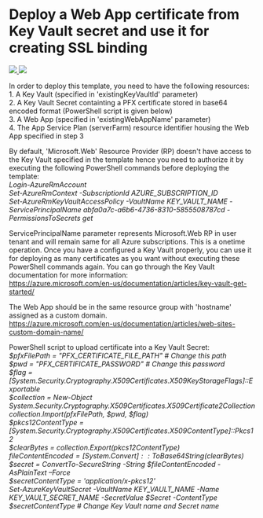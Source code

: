 # Deploy a Web App certificate from Key Vault secret and use it for creating SSL binding

<a href="https://portal.azure.com/#create/Microsoft.Template/uri/https%3A%2F%2Fraw.githubusercontent.com%2Fazure%2Fazure-quickstart-templates%2Fmaster%2F201-web-app-certificate-from-key-vault%2Fazuredeploy.json" target="_blank">
    <img src="http://azuredeploy.net/deploybutton.png"/>
</a>
<a href="http://armviz.io/#/?load=https%3A%2F%2Fraw.githubusercontent.com%2FAzure%2Fazure-quickstart-templates%2Fmaster%2F201-app-service-certificate-standard%2Fazuredeploy.json" target="_blank">
    <img src="http://armviz.io/visualizebutton.png"/>
</a>

<P>
In order to deploy this template, you need to have the following resources:  <br />
1. A Key Vault (specified in 'existingKeyVaultId' parameter) <br />
2. A Key Vault Secret containting a PFX certificate stored in base64 encoded format (PowerShell script is given below)  <br />
3. A Web App (specified in 'existingWebAppName' parameter)  <br />
4. The App Service Plan (serverFarm) resource identifier housing the Web App specified in step 3 <br />
</P>

<P>
By default, 'Microsoft.Web' Resource Provider (RP) doesn't have access to the Key Vault specified in the template hence you need to authorize it by executing 
the following PowerShell commands before deploying the template:  <br />

<I>
Login-AzureRmAccount  <br />
Set-AzureRmContext -SubscriptionId AZURE_SUBSCRIPTION_ID  <br />
Set-AzureRmKeyVaultAccessPolicy -VaultName KEY_VAULT_NAME -ServicePrincipalName abfa0a7c-a6b6-4736-8310-5855508787cd -PermissionsToSecrets get  <br />
</I>
</P>

ServicePrincipalName parameter represents Microsoft.Web RP in user tenant and will remain same for all Azure subscriptions. This is a onetime operation. Once you have a configured a Key Vault properly, 
you can use it for deploying as many certificates as you want without executing these PowerShell commands again. You can go through the Key Vault documentation for more information: <br />
https://azure.microsoft.com/en-us/documentation/articles/key-vault-get-started/

The Web App should be in the same resource group with 'hostname' assigned as a custom domain. <br />
https://azure.microsoft.com/en-us/documentation/articles/web-sites-custom-domain-name/

PowerShell script to upload certificate into a Key Vault Secret:  <br />
<I>
$pfxFilePath = "PFX_CERTIFICATE_FILE_PATH" # Change this path  <br />
$pwd = "PFX_CERTIFICATE_PASSWORD"  # Change this password  <br />
$flag = [System.Security.Cryptography.X509Certificates.X509KeyStorageFlags]::Exportable  <br />
$collection = New-Object System.Security.Cryptography.X509Certificates.X509Certificate2Collection   <br />
$collection.Import($pfxFilePath, $pwd, $flag)  <br />
$pkcs12ContentType = [System.Security.Cryptography.X509Certificates.X509ContentType]::Pkcs12  <br />
$clearBytes = $collection.Export($pkcs12ContentType)  <br />
$fileContentEncoded = [System.Convert]::ToBase64String($clearBytes)  <br />
$secret = ConvertTo-SecureString -String $fileContentEncoded -AsPlainText –Force  <br />
$secretContentType = 'application/x-pkcs12'  <br />
Set-AzureKeyVaultSecret -VaultName KEY_VAULT_NAME -Name KEY_VAULT_SECRET_NAME -SecretValue $Secret -ContentType $secretContentType # Change Key Vault name and Secret name <br />
</I>